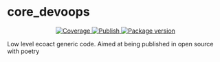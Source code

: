 # core_devoops

<p align="center">
<a href="https://github.com/FR-PAR-ECOACT/core_devoops/blob/main/badges/coverage.svg" target="_blank">
    <img src="https://github.com/FR-PAR-ECOACT/core_devoops/blob/main/badges/coverage.svg" alt="Coverage">
</a>
<a href="https://github.com/FR-PAR-ECOACT/core_devoops/blob/main/badges/pylint.svg" target="_blank">
    <img src="https://github.com/FR-PAR-ECOACT/core_devoops/blob/main/badges/pylint.svg" alt="Publish">
</a>
<a href="https://github.com/FR-PAR-ECOACT/core_devoops/actions/workflows/code-quality.yml/badge.svg" target="_blank">
    <img src="https://github.com/FR-PAR-ECOACT/core_devoops/actions/workflows/code-quality.yml/badge.svg" alt="Package version">
</a>
</p>

Low level ecoact generic code. Aimed at being published in open source with poetry
